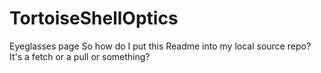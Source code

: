 # TortoiseShellOptics
Eyeglasses page
So how do I put this Readme into my local source repo? It's a fetch or a pull or something? 
